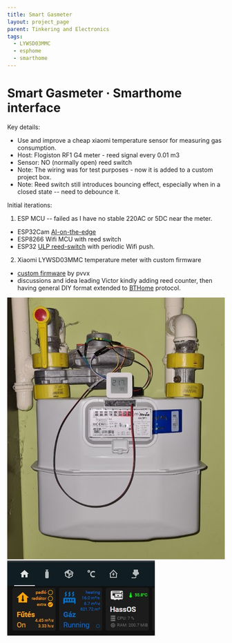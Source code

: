 ```yaml
---
title: Smart Gasmeter
layout: project_page
parent: Tinkering and Electronics
tags:
  - LYWSD03MMC
  - esphome
  - smarthome
---
```


# Smart Gasmeter · Smarthome interface

Key details:

* Use and improve a cheap xiaomi temperature sensor for measuring gas consumption.
* Host: Flogiston RF1 G4 meter - reed signal every 0.01 m3
* Sensor: NO (normally open) reed switch
* Note: The wiring was for test purposes - now it is added to a custom project box.
* Note: Reed switch still introduces bouncing effect, especially when in a closed state -- need to debounce it.

Initial iterations:

1. ESP MCU -- failed as I have no stable 220AC or 5DC near the meter.
  * ESP32Cam [AI-on-the-edge](https://www.youtube.com/watch?v=iUgxwbfkIqU)
  * ESP8266 Wifi MCU with reed switch
  * ESP32 [ULP reed-switch](https://lastminuteengineers.com/esp32-sleep-modes-power-consumption/) with periodic Wifi push.
2. Xiaomi LYWSD03MMC temperature meter with custom firmware
  * [custom firmware](https://github.com/pvvx/ATC_MiThermometer) by pvvx
  * discussions and idea leading Victor kindly adding reed counter, then having general DIY format extended to [BTHome](https://bthome.io) protocol.

![gasmeter](assets/gasmeter1.jpg)
![gasmeter](assets/gasmeter2.jpg)


